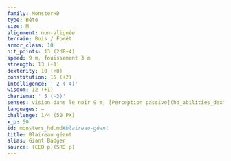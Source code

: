 ```yaml
---
family: MonsterHD
type: Bête
size: M
alignment: non-alignée
terrain: Bois / Forêt
armor_class: 10
hit_points: 13 (2d8+4)
speed: 9 m, fouissement 3 m
strength: 13 (+1)
dexterity: 10 (+0)
constitution: 15 (+2)
intelligence: ' 2 (-4)'
wisdom: 12 (+1)
charisma: ' 5 (-3)'
senses: vision dans le noir 9 m, [Perception passive](hd_abilities_dexterity_perception_passive.md) 11
languages: —
challenge: 1/4 (50 PX)
x_p: 50
id: monsters_hd.md#blaireau-géant
title: Blaireau géant
alias: Giant Badger
source: (CEO p)(SRD p)
---
```


